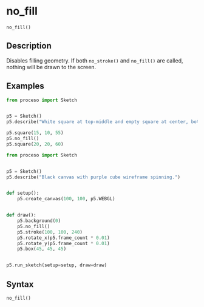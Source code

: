 # no_fill

`no_fill()`

## Description

Disables filling geometry. If both `no_stroke()` and `no_fill()` are called,
nothing will be drawn to the screen.

## Examples

```python
from proceso import Sketch


p5 = Sketch()
p5.describe("White square at top-middle and empty square at center, both with black outlines.")

p5.square(15, 10, 55)
p5.no_fill()
p5.square(20, 20, 60)
```

```python
from proceso import Sketch


p5 = Sketch()
p5.describe("Black canvas with purple cube wireframe spinning.")


def setup():
    p5.create_canvas(100, 100, p5.WEBGL)


def draw():
    p5.background(0)
    p5.no_fill()
    p5.stroke(100, 100, 240)
    p5.rotate_x(p5.frame_count * 0.01)
    p5.rotate_y(p5.frame_count * 0.01)
    p5.box(45, 45, 45)


p5.run_sketch(setup=setup, draw=draw)
```

## Syntax

`no_fill()`
